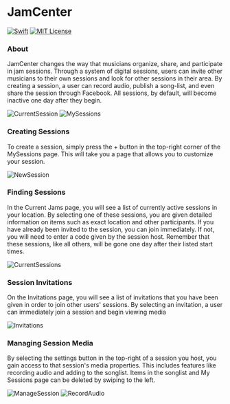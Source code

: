 # JamCenter

[![Swift](https://img.shields.io/badge/Swift-3.0+-orange.svg)](https://swift.org)
[![MIT License](https://img.shields.io/badge/license-MIT-blue.svg)](https://opensource.org/licenses/MIT)

### About

JamCenter changes the way that musicians organize, share, and participate in jam sessions. Through a system of digital sessions, users can invite other musicians to their own sessions and look for other sessions in their area. By creating a session, a user can record audio, publish a song-list, and even share the session through Facebook. All sessions, by default, will become inactive one day after they begin.

![CurrentSession](Screenshots/Small/iPhoneCurrentSessionSmall.png) ![MySessions](Screenshots/Small/iPhoneMySessionsSmall.png)

### Creating Sessions

To create a session, simply press the + button in the top-right corner of the MySessions page. This will take you a page that allows you to customize your session.

![NewSession](Screenshots/Small/iPhoneNewSessionSmall.png)

### Finding Sessions

In the Current Jams page, you will see a list of currently active sessions in your location. By selecting one of these sessions, you are given detailed information on items such as exact location and other participants. If you have already been invited to the session, you can join immediately. If not, you will need to enter a code given by the session host. Remember that these sessions, like all others, will be gone one day after their listed start times.

![CurrentSessions](Screenshots/Small/iPhoneCurrentSessionsSmall.png)

### Session Invitations

On the Invitations page, you will see a list of invitations that you have been given in order to join other users' sessions. By selecting an invitation, a user can immediately join a session and begin viewing media

![Invitations](Screenshots/Small/iPhoneInvitationsSmall.png)

### Managing Session Media

By selecting the settings button in the top-right of a session you host, you gain access to that session's media properties. This includes features like recording audio and adding to the songlist. Items in the songlist and My Sessions page can be deleted by swiping to the left.

![ManageSession](Screenshots/Small/iPhoneManageSessionSmall.png) ![RecordAudio](Screenshots/Small/iPhoneRecordAudioSmall.png)

